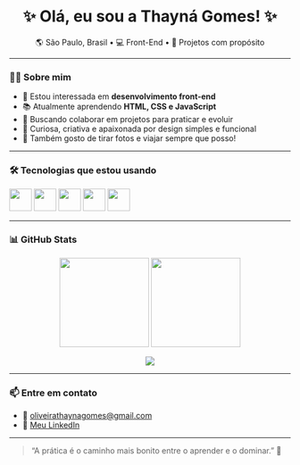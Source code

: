 
<h1 align="center">✨ Olá, eu sou a Thayná Gomes! ✨</h1>

<p align="center">
🌎 São Paulo, Brasil • 💻 Front-End • 💖 Projetos com propósito
</p>

---

### 👩‍💻 Sobre mim

- 💬 Estou interessada em **desenvolvimento front-end**
- 📚 Atualmente aprendendo **HTML, CSS e JavaScript**
- 🤝 Buscando colaborar em projetos para praticar e evoluir
- 🎯 Curiosa, criativa e apaixonada por design simples e funcional
- 📸 Também gosto de tirar fotos e viajar sempre que posso!

---

### 🛠️ Tecnologias que estou usando

<p align="left">
  <img src="https://cdn.jsdelivr.net/gh/devicons/devicon/icons/html5/html5-original.svg" width="40"/>
  <img src="https://cdn.jsdelivr.net/gh/devicons/devicon/icons/css3/css3-original.svg" width="40"/>
  <img src="https://cdn.jsdelivr.net/gh/devicons/devicon/icons/javascript/javascript-original.svg" width="40"/>
  <img src="https://cdn.jsdelivr.net/gh/devicons/devicon/icons/git/git-original.svg" width="40"/>
  <img src="https://cdn.jsdelivr.net/gh/devicons/devicon/icons/github/github-original.svg" width="40"/>
</p>

---

### 📊 GitHub Stats

<p align="center">
  <img height="160em" src="https://github-readme-stats.vercel.app/api?username=thayogomes&show_icons=true&theme=tokyonight&rank_icon=github" />
  <img height="160em" src="https://github-readme-stats.vercel.app/api/top-langs/?username=thayogomes&layout=compact&theme=tokyonight" />
</p>

<p align="center">
  <img src="https://github-readme-streak-stats.herokuapp.com/?user=thayogomes&theme=tokyonight&date_format=j%20M%5B%20Y%5D" />
</p>

---

### 📫 Entre em contato

- 📧 oliveirathaynagomes@gmail.com  
- 💼 [Meu LinkedIn](https://www.linkedin.com/in/thayná-oliveira-156b7713b/)

---

> “A prática é o caminho mais bonito entre o aprender e o dominar.” 🌟
